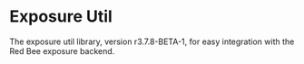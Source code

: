 # Exposure Util

The exposure util library, version r3.7.8-BETA-1, for easy integration with the Red Bee exposure backend.